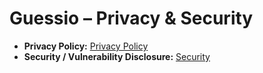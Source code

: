 # Guessio – Privacy & Security

- **Privacy Policy:** [Privacy Policy](./privacy)
- **Security / Vulnerability Disclosure:** [Security](./security)
